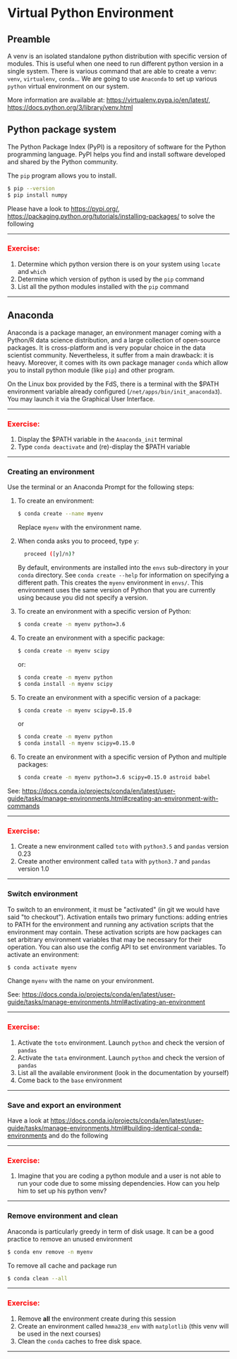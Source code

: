 # Virtual Python Environment

## Preamble

A venv is an isolated standalone python distribution with specific version of modules. This is useful when one need to run different python version in a single system. There is various command that are able to create a venv: `venv`, `virtualenv`, `conda`... We are going to use `Anaconda` to set up various `python` virtual environment on our system. 

More information are available at: <https://virtualenv.pypa.io/en/latest/>, <https://docs.python.org/3/library/venv.html>

## Python package system

The Python Package Index (PyPI) is a repository of software for the Python programming language.  PyPI helps you find and install software developed and shared by the Python community.

The `pip` program allows you to install.

```bash
$ pip --version
$ pip install numpy
```

Please have a look to <https://pypi.org/>, <https://packaging.python.org/tutorials/installing-packages/> to solve the following 

----
### <font color='red'>Exercise:</font>

1. Determine which python version there is on your system using `locate` and `which`
2. Determine which version of python is used by the `pip` command
3. List all the python modules installed with the `pip` command
----

## Anaconda

Anaconda is a package manager, an environment manager coming with a Python/R data science distribution, and a large collection of open-source packages. It is cross-platform and is very popular choice in the data scientist community. Nevertheless, it suffer from a  main drawback: it is heavy. Moreover, it comes with its own package manager `conda` which allow you to install python module (like `pip`) and other program. 

On the Linux box provided by the FdS, there is a terminal with the $PATH environment variable already configured (`/net/apps/bin/init_anaconda3`). You may launch it via the Graphical User Interface.

----
### <font color='red'>Exercise:</font>

1. Display the $PATH variable in the `Anaconda_init` terminal
2. Type `conda deactivate` and (re)-display the $PATH variable
----

### Creating an environment

Use the terminal or an Anaconda Prompt for the following steps:

1. To create an environment:

    ```bash
    $ conda create --name myenv
    ```

    Replace ``myenv`` with the environment name.

2. When conda asks you to proceed, type ``y``:

    ```bash
      proceed ([y]/n)?
    ```

    By default, environments are installed into the `envs` sub-directory in your `conda` directory. See `conda create --help` for information on specifying a different path. This creates the `myenv` environment in ``envs/``. This environment uses the same version of Python that you are currently using because you did not specify a version.

3. To create an environment with a specific version of Python:

    ```bash
    $ conda create -n myenv python=3.6
    ```

4. To create an environment with a specific package:

    ```bash
    $ conda create -n myenv scipy
    ```

   or:

    ```bash
    $ conda create -n myenv python
    $ conda install -n myenv scipy
    ```

5. To create an environment with a specific version of a package:

    ```bash
    $ conda create -n myenv scipy=0.15.0
    ```
   
    or

    ```bash
    $ conda create -n myenv python
    $ conda install -n myenv scipy=0.15.0
    ```

6. To create an environment with a specific version of Python and multiple packages:

    ```bash
    $ conda create -n myenv python=3.6 scipy=0.15.0 astroid babel
    ```

See: <https://docs.conda.io/projects/conda/en/latest/user-guide/tasks/manage-environments.html#creating-an-environment-with-commands>

----
### <font color='red'>Exercise:</font>

1. Create a new environment called `toto` with `python3.5` and `pandas` version 0.23
2. Create another environment called `tata` with `python3.7` and `pandas` version 1.0
----

### Switch environment

To switch to an environment, it must be "activated" (in git we would have said "to checkout"). Activation entails two primary functions: adding entries to PATH for the environment and running any activation scripts that the environment may contain. These activation scripts are how packages can set arbitrary environment variables that may be necessary for their operation. You can also use the config API to set environment variables. To activate an environment: 

```bash
$ conda activate myenv
```

Change `myenv` with the name on your environment.

See: <https://docs.conda.io/projects/conda/en/latest/user-guide/tasks/manage-environments.html#activating-an-environment>

----
### <font color='red'>Exercise:</font>

1. Activate the `toto` environment. Launch `python` and check the version of `pandas`
2. Activate the `tata` environment. Launch `python` and check the version of `pandas`
3. List all the available environment (look in the documentation by yourself)
4. Come back to the `base` environment
----

### Save and export an environment

Have a look at <https://docs.conda.io/projects/conda/en/latest/user-guide/tasks/manage-environments.html#building-identical-conda-environments> and do the following

----
### <font color='red'>Exercise:</font>

1. Imagine that you are coding a python module and a user is not able to run your code due to some missing dependencies. How can you help him to set up his python venv?
----

### Remove environment and clean

Anaconda is particularly greedy in term of disk usage. It can be a good practice to remove an unused environment 

```bash
$ conda env remove -n myenv
```

To remove all cache and package run

```bash
$ conda clean --all
```

----
### <font color='red'>Exercise:</font>

1. Remove **all** the environment create during this session
2. Create an environment called `hmma238_env` with `matplotlib` (this venv will be used in the next courses)
3. Clean the `conda` caches to free disk space.
----